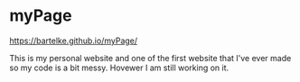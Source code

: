 # myPage
https://bartelke.github.io/myPage/

This is my personal website and one of the first website that I've ever made so my code is a bit messy. Hovewer I am still working on it.
